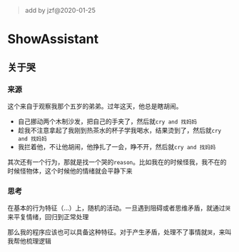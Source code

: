 >add by jzf@2020-01-25

# ShowAssistant 

## 关于哭
### 来源

这个来自于观察我那个五岁的弟弟。过年这天，他总是瞎胡闹。

* 自己挪动两个木制沙发，把自己的手夹了，然后就`cry and 找妈妈`
* 趁我不注意拿起了我刚到热茶水的杯子学我喝水，结果烫到了，然后就`cry and 找妈妈`
* 我拦着他，不让他胡闹，他挣扎了一会，睁不开，然后就`cry and 找妈妈`

其次还有一个行为，那就是找一个哭的`reason`。比如我在的时候怪我，我不在的时候怪物体，这个时候他的情绪就会平静下来

### 思考

在基本的行为特征（...）上，随机的活动。一旦遇到阻碍或者思维矛盾，就通过`哭`来平复情绪，回归到正常处理

那么我的程序应该也可以具备这种特征。对于产生矛盾，处理不了事情就`哭`，来叫我帮他梳理逻辑
